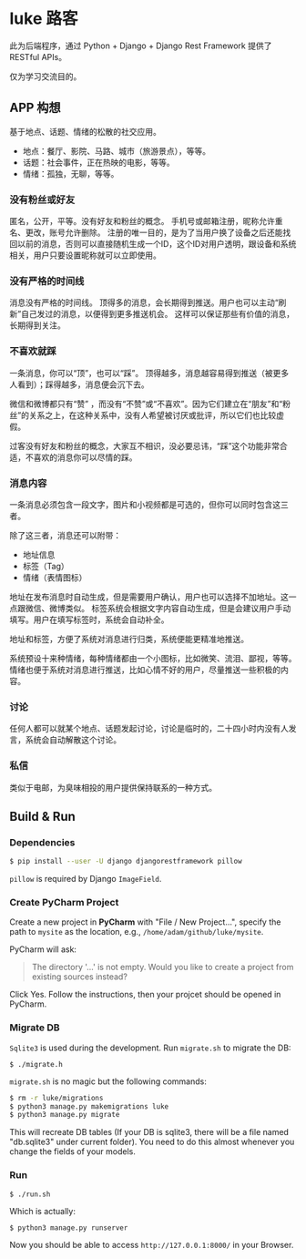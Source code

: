 # luke 路客

此为后端程序，通过 Python + Django + Django Rest Framework 提供了 RESTful APIs。

仅为学习交流目的。

## APP 构想

基于地点、话题、情绪的松散的社交应用。

- 地点：餐厅、影院、马路、城市（旅游景点），等等。
- 话题：社会事件，正在热映的电影，等等。
- 情绪：孤独，无聊，等等。

### 没有粉丝或好友

匿名，公开，平等。没有好友和粉丝的概念。
手机号或邮箱注册，昵称允许重名、更改，账号允许删除。
注册的唯一目的，是为了当用户换了设备之后还能找回以前的消息，否则可以直接随机生成一个ID，这个ID对用户透明，跟设备和系统相关，用户只要设置昵称就可以立即使用。

### 没有严格的时间线

消息没有严格的时间线。
顶得多的消息，会长期得到推送。用户也可以主动“刷新”自己发过的消息，以便得到更多推送机会。
这样可以保证那些有价值的消息，长期得到关注。

### 不喜欢就踩

一条消息，你可以“顶”，也可以“踩”。
顶得越多，消息越容易得到推送（被更多人看到）；踩得越多，消息便会沉下去。

微信和微博都只有“赞” ，而没有“不赞”或“不喜欢”。因为它们建立在“朋友”和“粉丝”的关系之上，在这种关系中，没有人希望被讨厌或批评，所以它们也比较虚假。

过客没有好友和粉丝的概念，大家互不相识，没必要忌讳，“踩”这个功能非常合适，不喜欢的消息你可以尽情的踩。

### 消息内容

一条消息必须包含一段文字，图片和小视频都是可选的，但你可以同时包含这三者。

除了这三者，消息还可以附带：

- 地址信息
- 标签（Tag）
- 情绪（表情图标）

地址在发布消息时自动生成，但是需要用户确认，用户也可以选择不加地址。这一点跟微信、微博类似。
标签系统会根据文字内容自动生成，但是会建议用户手动填写。用户在填写标签时，系统会自动补全。

地址和标签，方便了系统对消息进行归类，系统便能更精准地推送。

系统预设十来种情绪，每种情绪都由一个小图标，比如微笑、流泪、鄙视，等等。
情绪也便于系统对消息进行推送，比如心情不好的用户，尽量推送一些积极的内容。

### 讨论

任何人都可以就某个地点、话题发起讨论，讨论是临时的，二十四小时内没有人发言，系统会自动解散这个讨论。

### 私信

类似于电邮，为臭味相投的用户提供保持联系的一种方式。

## Build & Run

### Dependencies

```bash
$ pip install --user -U django djangorestframework pillow
```
`pillow` is required by Django `ImageField`.

### Create PyCharm Project

Create a new project in **PyCharm** with "File / New Project...", specify the path to `mysite` as the location, e.g., `/home/adam/github/luke/mysite`.

PyCharm will ask:
> The directory '...' is not empty. Would you like to create a project from existing sources instead?

Click Yes. Follow the instructions, then your projcet should be opened in PyCharm.

### Migrate DB

`Sqlite3` is used during the development. Run `migrate.sh` to migrate the DB:
```
$ ./migrate.h
```

`migrate.sh` is no magic but the following commands:
```bash
$ rm -r luke/migrations
$ python3 manage.py makemigrations luke
$ python3 manage.py migrate
```

This will recreate DB tables (If your DB is sqlite3, there will be a file named "db.sqlite3" under current folder).
You need to do this almost whenever you change the fields of your models.

### Run

```bash
$ ./run.sh
```
Which is actually:
```
$ python3 manage.py runserver
```

Now you should be able to access `http://127.0.0.1:8000/` in your Browser.

